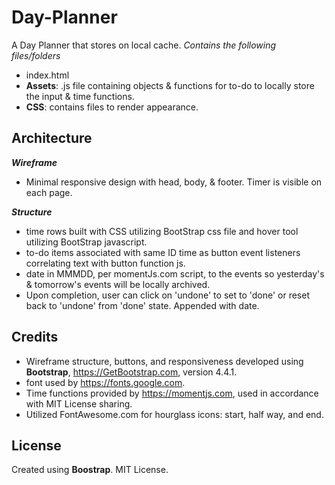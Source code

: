 # Day-Planner
A Day Planner that stores on local cache.
_Contains the following files/folders_
*   index.html
*   **Assets**: .js file containing objects & functions for to-do to locally store the input & time functions.
*   **CSS**: contains files to render appearance.

## Architecture
**_Wireframe_**
*   Minimal responsive design with head, body, & footer.  Timer is visible on each page.

**_Structure_**
*   time rows built with CSS utilizing BootStrap css file and hover tool utilizing BootStrap javascript.
*   to-do items associated with same ID time as button event listeners correlating text with button function js.
*   date in MMMDD, per momentJs.com script, to the events so yesterday's & tomorrow's events will be locally archived.
*   Upon completion, user can click on 'undone' to set to 'done' or reset back to 'undone' from 'done' state. Appended with date.

## Credits
*   Wireframe structure, buttons, and responsiveness developed using **Bootstrap**, https://GetBootstrap.com, version 4.4.1.
*   font used by https://fonts.google.com.
*   Time functions provided by https://momentjs.com, used in accordance with MIT License sharing.
*   Utilized FontAwesome.com for hourglass icons: start, half way, and end.



## License
Created using **Boostrap**. MIT License.

